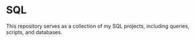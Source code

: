 # SQL
This repository serves as a collection of my SQL projects, including queries, scripts, and databases.
